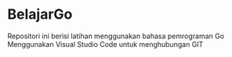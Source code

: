 # BelajarGo
Repositori ini berisi latihan menggunakan bahasa pemrograman Go
Menggunakan Visual Studio Code untuk menghubungan GIT
